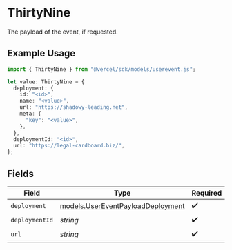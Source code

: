 # ThirtyNine

The payload of the event, if requested.

## Example Usage

```typescript
import { ThirtyNine } from "@vercel/sdk/models/userevent.js";

let value: ThirtyNine = {
  deployment: {
    id: "<id>",
    name: "<value>",
    url: "https://shadowy-leading.net",
    meta: {
      "key": "<value>",
    },
  },
  deploymentId: "<id>",
  url: "https://legal-cardboard.biz/",
};
```

## Fields

| Field                                                                        | Type                                                                         | Required                                                                     | Description                                                                  |
| ---------------------------------------------------------------------------- | ---------------------------------------------------------------------------- | ---------------------------------------------------------------------------- | ---------------------------------------------------------------------------- |
| `deployment`                                                                 | [models.UserEventPayloadDeployment](../models/usereventpayloaddeployment.md) | :heavy_check_mark:                                                           | N/A                                                                          |
| `deploymentId`                                                               | *string*                                                                     | :heavy_check_mark:                                                           | N/A                                                                          |
| `url`                                                                        | *string*                                                                     | :heavy_check_mark:                                                           | N/A                                                                          |